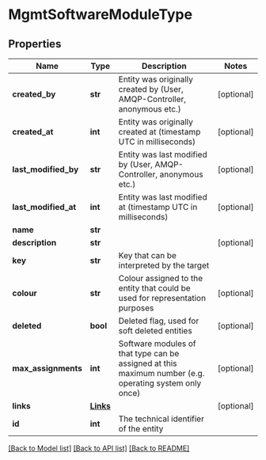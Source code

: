 # MgmtSoftwareModuleType

## Properties
Name | Type | Description | Notes
------------ | ------------- | ------------- | -------------
**created_by** | **str** | Entity was originally created by (User, AMQP-Controller, anonymous etc.) | [optional] 
**created_at** | **int** | Entity was originally created at (timestamp UTC in milliseconds) | [optional] 
**last_modified_by** | **str** | Entity was last modified by (User, AMQP-Controller, anonymous etc.) | [optional] 
**last_modified_at** | **int** | Entity was last modified at (timestamp UTC in milliseconds) | [optional] 
**name** | **str** |  | 
**description** | **str** |  | [optional] 
**key** | **str** | Key that can be interpreted by the target | 
**colour** | **str** | Colour assigned to the entity that could be used for representation purposes | [optional] 
**deleted** | **bool** | Deleted flag, used for soft deleted entities | [optional] 
**max_assignments** | **int** | Software modules of that type can be assigned at this maximum number (e.g. operating system only once) | [optional] 
**links** | [**Links**](Links.md) |  | [optional] 
**id** | **int** | The technical identifier of the entity | 

[[Back to Model list]](../README.md#documentation-for-models) [[Back to API list]](../README.md#documentation-for-api-endpoints) [[Back to README]](../README.md)

